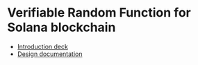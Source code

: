 # Verifiable Random Function for Solana blockchain

- [Introduction deck](https://drive.google.com/file/d/1z_T24S55aooP3pqIaatmGWYeLS7-IsS0/view?usp=sharing)
- [Design documentation](docs/design.md)
